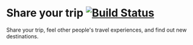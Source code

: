 # Share your trip [![Build Status](https://travis-ci.org/jbb9229/ShareYourTrip.svg?branch=master)](https://travis-ci.org/jbb9229/ShareYourTrip)
Share your trip, feel other people's travel experiences, and find out new destinations.

